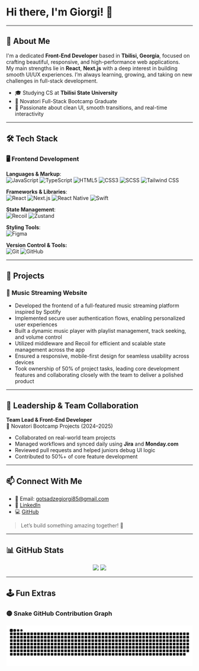 <h1>Hi there, I'm Giorgi! 👋</h1>

---

## 📄 About Me

I'm a dedicated **Front-End Developer** based in **Tbilisi, Georgia**, focused on crafting beautiful, responsive, and high-performance web applications.  
My main strengths lie in **React**, **Next.js**  with a deep interest in building smooth UI/UX experiences. I’m always learning, growing, and taking on new challenges in full-stack development.

- 🎓 Studying CS at **Tbilisi State University**
- 🚀 Novatori Full-Stack Bootcamp Graduate
- 🧠 Passionate about clean UI, smooth transitions, and real-time interactivity

---

## 🛠 Tech Stack

### 🖥️ Frontend Development

**Languages & Markup**:  
![JavaScript](https://img.shields.io/badge/-JavaScript-F7DF1E?logo=javascript&logoColor=black&style=flat-square)
![TypeScript](https://img.shields.io/badge/-TypeScript-3178C6?logo=typescript&logoColor=white&style=flat-square)
![HTML5](https://img.shields.io/badge/-HTML5-E34F26?logo=html5&logoColor=white&style=flat-square)
![CSS3](https://img.shields.io/badge/-CSS3-1572B6?logo=css3&logoColor=white&style=flat-square)
![SCSS](https://img.shields.io/badge/-SCSS-CC6699?logo=sass&logoColor=white&style=flat-square)
![Tailwind CSS](https://img.shields.io/badge/-TailwindCSS-38B2AC?logo=tailwindcss&logoColor=white&style=flat-square)

**Frameworks & Libraries**:  
![React](https://img.shields.io/badge/-React-20232A?logo=react&logoColor=61DAFB&style=flat-square)
![Next.js](https://img.shields.io/badge/-Next.js-000000?logo=next.js&logoColor=white&style=flat-square)
![React Native](https://img.shields.io/badge/-React%20Native-20232A?logo=react&logoColor=61DAFB&style=flat-square)
![Swift](https://img.shields.io/badge/-Swift-FA7343?logo=swift&logoColor=white&style=flat-square)

**State Management**:  
![Recoil](https://img.shields.io/badge/-Recoil-3578E5?logo=react&logoColor=white&style=flat-square)
![Zustand](https://img.shields.io/badge/-Zustand-000000?logo=react&logoColor=white&style=flat-square)

**Styling Tools**:  
![Figma](https://img.shields.io/badge/-Figma-F24E1E?logo=figma&logoColor=white&style=flat-square)

**Version Control & Tools:**  
![Git](https://img.shields.io/badge/-Git-F05032?logo=git&logoColor=white&style=flat-square)
![GitHub](https://img.shields.io/badge/-GitHub-181717?logo=github&logoColor=white&style=flat-square)

---

## 🚀 Projects

### 🎵 Music Streaming Website

- Developed the frontend of a full-featured music streaming platform inspired by Spotify  
- Implemented secure user authentication flows, enabling personalized user experiences  
- Built a dynamic music player with playlist management, track seeking, and volume control  
- Utilized middleware and Recoil for efficient and scalable state management across the app  
- Ensured a responsive, mobile-first design for seamless usability across devices  
- Took ownership of 50% of project tasks, leading core development features and collaborating closely with the team to deliver a polished product  

---

## 👥 Leadership & Team Collaboration

**Team Lead & Front-End Developer**  
📌 Novatori Bootcamp Projects (2024–2025)

- Collaborated on real-world team projects  
- Managed workflows and synced daily using **Jira** and **Monday.com**  
- Reviewed pull requests and helped juniors debug UI logic  
- Contributed to 50%+ of core feature development

---

## 📫 Connect With Me

- 📧 Email: gotsadzegiorgi85@gmail.com  
- 💼 [LinkedIn](https://linkedin.com/in/giorgi-gotsadze-2183b8363)  
- 💻 [GitHub](https://github.com/giogocadze)

> Let’s build something amazing together! 🚀

---

## 📊 GitHub Stats

<p align="center">
  <img src="https://github-readme-stats.vercel.app/api?username=giogocadze&show_icons=true&theme=radical&hide_border=true" width="48%" />
  <img src="https://github-readme-stats.vercel.app/api/top-langs/?username=giogocadze&layout=compact&theme=radical&hide_border=true" width="48%" />
</p>

---

## 🕹️ Fun Extras

### 🟡 Snake GitHub Contribution Graph  
![Pacman](https://github.com/platane/snk/raw/output/github-contribution-grid-snake.svg)
